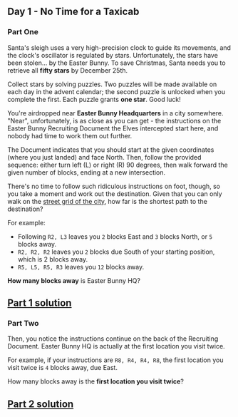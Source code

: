 ## Day 1 - No Time for a Taxicab
### Part One

Santa's sleigh uses a very high-precision clock to guide its movements, and the clock's oscillator
is regulated by stars. Unfortunately, the stars have been stolen... by the Easter Bunny. To save
Christmas, Santa needs you to retrieve all **fifty stars** by December 25th.

Collect stars by solving puzzles. Two puzzles will be made available on each day in the advent
calendar; the second puzzle is unlocked when you complete the first. Each puzzle grants
**one star**. Good luck!

You're airdropped near **Easter Bunny Headquarters** in a city somewhere. "Near", unfortunately,
is as close as you can get - the instructions on the Easter Bunny Recruiting Document the Elves
intercepted start here, and nobody had time to work them out further.

The Document indicates that you should start at the given coordinates (where you just landed)
and face North. Then, follow the provided sequence: either turn left (L) or right (R) 90 degrees,
then walk forward the given number of blocks, ending at a new intersection.

There's no time to follow such ridiculous instructions on foot, though, so you take a moment
and work out the destination. Given that you can only walk on the [street grid of the city][1],
how far is the shortest path to the destination?

For example:

 * Following `R2, L3` leaves you `2` blocks East and `3` blocks North, or `5` blocks away.
 * `R2, R2, R2` leaves you `2` blocks due South of your starting position, which is 2 blocks away.
 * `R5, L5, R5, R3` leaves you `12` blocks away.

**How many blocks away** is Easter Bunny HQ?

[Part 1 solution][2]
--------------------


### Part Two

Then, you notice the instructions continue on the back of the Recruiting Document. Easter Bunny HQ
is actually at the first location you visit twice.

For example, if your instructions are `R8, R4, R4, R8`, the first location you visit twice is
`4` blocks away, due East.

How many blocks away is the **first location you visit twice**?

[Part 2 solution][3]
--------------------


[1]: https://en.wikipedia.org/wiki/Taxicab_geometry
[2]: part_1.py
[3]: part_2.py

